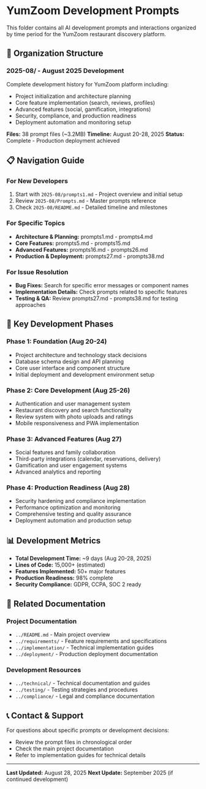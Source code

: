 # YumZoom Development Prompts

This folder contains all AI development prompts and interactions organized by time period for the YumZoom restaurant discovery platform.

## 📁 **Organization Structure**

### **2025-08/** - August 2025 Development
Complete development history for YumZoom platform including:
- Project initialization and architecture planning
- Core feature implementation (search, reviews, profiles)
- Advanced features (social, gamification, integrations)
- Security, compliance, and production readiness
- Deployment automation and monitoring setup

**Files:** 38 prompt files (~3.2MB)
**Timeline:** August 20-28, 2025
**Status:** Complete - Production deployment achieved

## 📋 **Navigation Guide**

### **For New Developers**
1. Start with `2025-08/prompts1.md` - Project overview and initial setup
2. Review `2025-08/Prompts.md` - Master prompts reference
3. Check `2025-08/README.md` - Detailed timeline and milestones

### **For Specific Topics**
- **Architecture & Planning:** prompts1.md - prompts4.md
- **Core Features:** prompts5.md - prompts15.md
- **Advanced Features:** prompts16.md - prompts26.md
- **Production & Deployment:** prompts27.md - prompts38.md

### **For Issue Resolution**
- **Bug Fixes:** Search for specific error messages or component names
- **Implementation Details:** Check prompts related to specific features
- **Testing & QA:** Review prompts27.md - prompts38.md for testing approaches

## 🎯 **Key Development Phases**

### **Phase 1: Foundation (Aug 20-24)**
- Project architecture and technology stack decisions
- Database schema design and API planning
- Core user interface and component structure
- Initial deployment and development environment setup

### **Phase 2: Core Development (Aug 25-26)**
- Authentication and user management system
- Restaurant discovery and search functionality
- Review system with photo uploads and ratings
- Mobile responsiveness and PWA implementation

### **Phase 3: Advanced Features (Aug 27)**
- Social features and family collaboration
- Third-party integrations (calendar, reservations, delivery)
- Gamification and user engagement systems
- Advanced analytics and reporting

### **Phase 4: Production Readiness (Aug 28)**
- Security hardening and compliance implementation
- Performance optimization and monitoring
- Comprehensive testing and quality assurance
- Deployment automation and production setup

## 📊 **Development Metrics**

- **Total Development Time:** ~9 days (Aug 20-28, 2025)
- **Lines of Code:** 15,000+ (estimated)
- **Features Implemented:** 50+ major features
- **Production Readiness:** 98% complete
- **Security Compliance:** GDPR, CCPA, SOC 2 ready

## 🔗 **Related Documentation**

### **Project Documentation**
- `../README.md` - Main project overview
- `../requirements/` - Feature requirements and specifications
- `../implementation/` - Technical implementation guides
- `../deployment/` - Production deployment documentation

### **Development Resources**
- `../technical/` - Technical documentation and guides
- `../testing/` - Testing strategies and procedures
- `../compliance/` - Legal and compliance documentation

## 📞 **Contact & Support**

For questions about specific prompts or development decisions:
- Review the prompt files in chronological order
- Check the main project documentation
- Refer to implementation guides for technical details

---

**Last Updated:** August 28, 2025
**Next Update:** September 2025 (if continued development)
